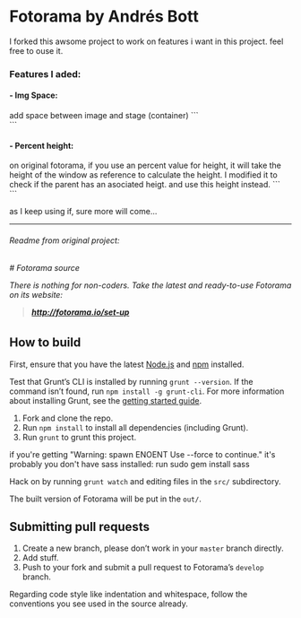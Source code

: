 
# Fotorama by Andrés Bott
I forked this awsome project to work on features i want in this project.
feel free to ouse it.

<h3>Features I aded:</h3>
<h4>- Img Space:</h4>
add space between image and stage (container) 
```
<div class="fotorama"
    ...
    data-imgspace="10%"
    ...
>
```
<h4>- Percent height:</h4>
on original fotorama, if you use an percent value for height, it will take the height of the window as reference to calculate the height. 
I modified it to check if the parent has an asociated heigt. and use this height instead.
```
<div class="fotorama"
    ...
    data-height="100%"
    ...
>
```

as I keep using if, sure more will come...

<hr>
<h6>Readme from original project:<H6>
# Fotorama source

There is nothing for non-coders. Take the latest and ready-to-use Fotorama on its website:<br>
> **http://fotorama.io/set-up**

## How to build
First, ensure that you have the latest [Node.js](http://nodejs.org/) and [npm](http://npmjs.org/) installed.

Test that Grunt’s CLI is installed by running `grunt --version`.  If the command isn’t found, run `npm install -g grunt-cli`.  For more information about installing Grunt, see the [getting started guide](http://gruntjs.com/getting-started).

1. Fork and clone the repo.
2. Run `npm install` to install all dependencies (including Grunt).
3. Run `grunt` to grunt this project.

if you're getting "Warning: spawn ENOENT Use --force to continue." it's probably you don't have sass installed: run sudo gem install sass

Hack on by running `grunt watch` and editing files in the `src/` subdirectory.

The built version of Fotorama will be put in the `out/`.

## Submitting pull requests
1. Create a new branch, please don’t work in your `master` branch directly.
2. Add stuff.
3. Push to your fork and submit a pull request to Fotorama’s `develop` branch.

Regarding code style like indentation and whitespace, follow the conventions you see used in the source already.
